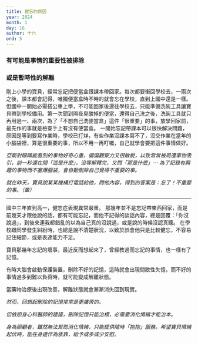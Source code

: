 ```yaml
---
title: 健忘的原因
year: 2024
month: 1
day: 16
author: 十六
ord: 5
---
```

### 有可能是事情的重要性被排除
### 或是暫時性的解離

剛上小學的寶貝，經常忘記把便當盒跟課本帶回家。每次都要衝回學校去，一兩次之後，課本都會記得，唯獨便當盒時不時的就會忘在學校，直到上國中還是一樣。
但國中一開始必需搭公車上學，不可能回家後還往學校去，只能準備洗碗工具讓寶貝帶到學校備用。第一次聞到隔夜臭酸掉的便當，還得自己洗之後，洗碗工具就只再用過一、兩次，為了「不想自己洗便當盒」這件「很重要」的事，放學回家前，最先作的事就是檢查手上有沒有便當盒。
一開始忘記帶課本可以很快解決問題，原因是等到要寫作業時，學校已打烊，有些作業沒課本寫不了，沒交作業在當年的小腦袋裡，算是很重要的事，所以不用一再叮囑，自己就學會要把這件事情做好。

_亞斯對眼睛能看到的事物好奇心重，偏偏觀察力又很敏銳，以致常常被周遭事物吸引，前一秒還在問「這是什麼」，沒等解釋完，又問「那是什麼」⋯_
_為了記錄有興趣的事物而不塞爆腦袋，會自動刪除自己覺得不重要的事。_

_就在昨天，寶貝說某某機構打電話給他，問他內容，得到的答案是：忘了！不重要的事。（暈）_

---

國中三年直到高一，健忘症表現異常嚴重。
那幾年並不是忘記帶東西回家，而是前幾天才跟他說的話，都有可能忘記，而他不記得的談話內容，總是回覆：「你沒說過」，到後來連我都錯亂的以為自己真的沒說過，或是說的時候沒認真聽。
在學校跟同學發生糾紛時，也總是說不清楚狀況，以致於誤會他只是比較健忘，不容易記住細節，或是表達能力不足。

寶貝那幾年忘記的壞事，最近反而想起來了，曾經教過而忘記的事情，也一樣有了記憶。


有時大腦會啟動保護裝置，刪除不好的記憶，這時就會出現間歇性失憶，而不好的事情過多到難以負荷時，就可能變成解離狀態。

當藥物治療後出現改善，解離狀態就會漸漸消失回到現實。

_然而，回想起刪除的記憶常常是更痛苦的。_

_但依照身心科醫師的建議，刪除記憶只能治標，必需要消化情緒才能治本。_

_身為照顧者，雖然無法幫助消化情緒，只能提供隨時「抱抱」服務。希望寶貝情緒起伏時，能在身邊作為依靠，給予或多或少安慰。_
